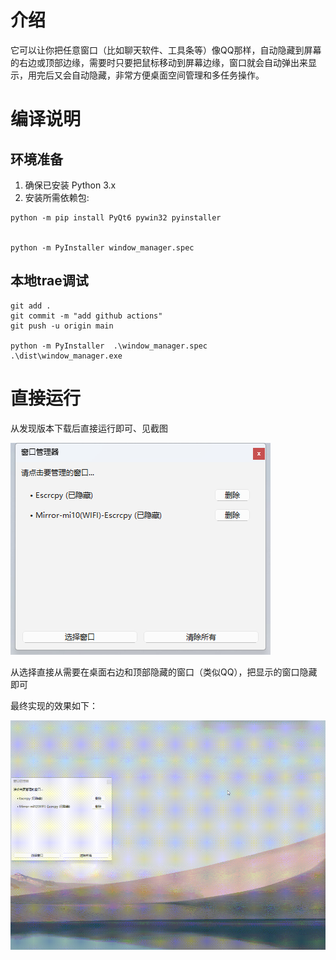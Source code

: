 # 介绍
它可以让你把任意窗口（比如聊天软件、工具条等）像QQ那样，自动隐藏到屏幕的右边或顶部边缘，需要时只要把鼠标移动到屏幕边缘，窗口就会自动弹出来显示，用完后又会自动隐藏，非常方便桌面空间管理和多任务操作。
# 编译说明

## 环境准备

1. 确保已安装 Python 3.x
2. 安装所需依赖包:

```
python -m pip install PyQt6 pywin32 pyinstaller


python -m PyInstaller window_manager.spec

```
## 本地trae调试

```
git add .
git commit -m "add github actions"
git push -u origin main

python -m PyInstaller  .\window_manager.spec
.\dist\window_manager.exe

```

# 直接运行

从发现版本下载后直接运行即可、见截图

![](./images/main-0.png)

从选择直接从需要在桌面右边和顶部隐藏的窗口（类似QQ），把显示的窗口隐藏即可

最终实现的效果如下：

![](./images/main-1.gif)
